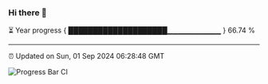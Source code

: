 ### Hi there 👋

⏳ Year progress { ████████████████████▁▁▁▁▁▁▁▁▁▁ } 66.74 %

---

⏰ Updated on Sun, 01 Sep 2024 06:28:48 GMT

![Progress Bar CI](https://github.com/ZhaoGui/ZhaoGui/workflows/Progress%20Bar%20CI/badge.svg)
